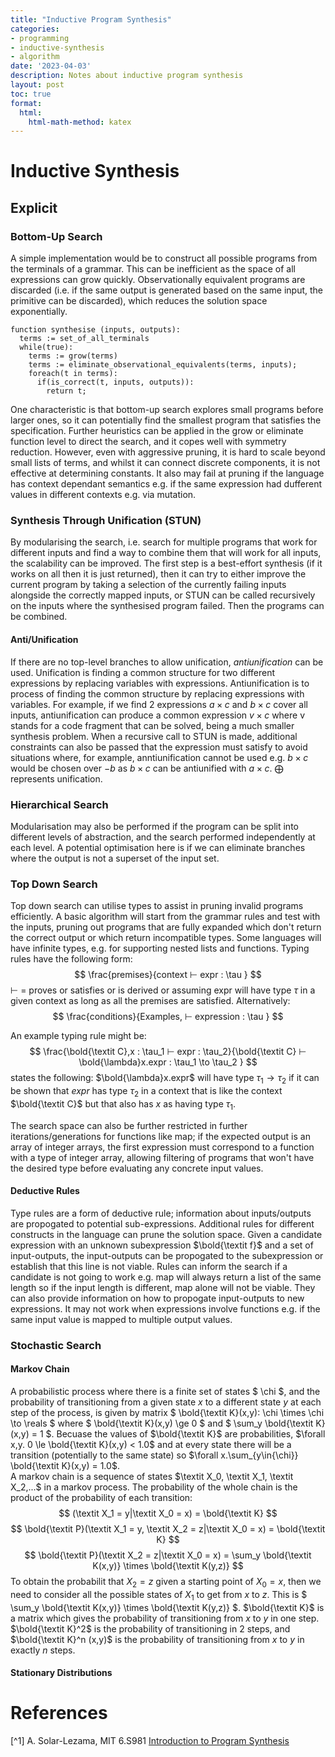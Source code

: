 ```yaml
---
title: "Inductive Program Synthesis"
categories:
- programming
- inductive-synthesis
- algorithm
date: '2023-04-03'
description: Notes about inductive program synthesis
layout: post
toc: true
format:
  html:
    html-math-method: katex
---
```


# Inductive Synthesis

## Explicit
### Bottom-Up Search
  A simple implementation would be to construct all possible programs from the terminals of a grammar. This can be inefficient as the space of all expressions can grow quickly. Observationally equivalent programs are discarded (i.e. if the same output is generated based on the same input, the primitive can be discarded), which reduces the solution space exponentially.
```
function synthesise (inputs, outputs):
  terms := set_of_all_terminals
  while(true):
    terms := grow(terms)
    terms := eliminate_observational_equivalents(terms, inputs);
    foreach(t in terms):
      if(is_correct(t, inputs, outputs)):
        return t;
```
One characteristic is that bottom-up search explores small programs before larger ones, so it can potentially find the smallest program that satisfies the specification. Further heuristics can be applied in the grow or eliminate function level to direct the search, and it copes well with symmetry reduction. However, even with aggressive pruning, it is hard to scale beyond small lists of terms, and whilst it can connect discrete components, it is not effective at determining constants. It also may fail at pruning if the language has context dependant semantics e.g. if the same expression had dufferent values in different contexts e.g. via mutation.

### Synthesis Through Unification (STUN)
By modularising the search, i.e. search for multiple programs that work for different inputs and find a way to combine them that will work for all inputs, the scalability can be improved. The first step is a best-effort synthesis (if it works on all then it is just returned), then it can try to either improve the current program by taking a selection of the currently failing inputs alongside the correctly mapped inputs, or STUN can be called recursively on the inputs where the synthesised program failed. Then the programs can be combined.
#### Anti/Unification
If there are no top-level branches to allow unification, *antiunification* can be used. Unification is finding a common structure for two different expressions by replacing variables with expressions. Antiunification is to process of finding the common structure by replacing expressions with variables. For example, if we find 2 expressions $a \times c$ and $b \times c$ cover all inputs, antiunification can produce a common expression $v \times c$ where v stands for a code fragment that can be solved, being a much smaller synthesis problem. When a recursive call to STUN is made, additional constraints can also be passed that the expression must satisfy to avoid situations where, for example, anntiunification cannot be used e.g. $b \times c$ would be chosen over $-b$ as $b \times c$ can be antiunified with $a \times c$. $\bigoplus$ represents unification.

### Hierarchical Search
Modularisation may also be performed if the program can be split into different levels of abstraction, and the search performed independently at each level. A potential optimisation here is if we can eliminate branches where the output is not a superset of the input set.
  
### Top Down Search

Top down search can utilise types to assist in pruning invalid programs efficiently. A basic algorithm will start from the grammar rules and test with the inputs, pruning out programs that are fully expanded which don't return the correct output or which return incompatible types. Some languages will have infinite types, e.g. for supporting nested lists and functions.
Typing rules have the following form:
$$ \frac{premises}{context ⊢ expr : \tau } $$
 ⊢ = proves or satisfies or is derived or assuming
 expr will have type $\tau$ in a given context as long as all the premises are satisfied.
Alternatively:
$$ \frac{conditions}{Examples, ⊢ expression : \tau } $$

An example typing rule might be:
$$ \frac{\bold{\textit C},x : \tau_1 ⊢ expr : \tau_2}{\bold{\textit C} ⊢ \bold{\lambda}x.expr : \tau_1 \to \tau_2 } $$
states the following: $\bold{\lambda}x.expr$ will have type $\tau_1 \to \tau_2$ if it can be shown that $expr$ has type $\tau_2$ in a context that is like the context $\bold{\textit C}$ but that also has $x$ as having type $\tau_1$.

The search space can also be further restricted in further iterations/generations for functions like map; if the expected output is an array of integer arrays, the first expression must correspond to a function with a type of integer array, allowing filtering of programs that won't have the desired type before evaluating any concrete input values.

#### Deductive Rules

Type rules are a form of deductive rule; information about inputs/outputs are propogated to potential sub-expressions. Additional rules for different constructs in the language can prune the solution space. Given a candidate expression with an unknown subexpression 
$\bold{\textit f}$ 
and a set of input-outputs, the input-outputs can be propogated to the subexpression or establish that this line is not viable. Rules can inform the search if a candidate is not going to work e.g. map will always return a list of the same length so if the input length is different, map alone will not be viable. They can also provide information on how to propogate input-outputs to new expressions. It may not work when expressions involve functions e.g. if the same input value is mapped to multiple output values.

### Stochastic Search

#### Markov Chain

  A probabilistic process where there is a finite set of states 
  $ \chi $, and the probability of transitioning from a given state $x$ to a different state $y$ at each step of the process, is given by matrix 
  $ \bold{\textit K}(x,y): \chi \times \chi \to \reals $ where 
  $ \bold{\textit K}(x,y) \ge 0 $ and $ \sum_y \bold{\textit K}(x,y) = 1 $. Becuase the values of $\bold{\textit K}$ are probabilities, $\forall x,y. 0 \le \bold{\textit K}(x,y) < 1.0$
  and at every state there will be a transition (potentially to the same state) so  $\forall x.\sum_{y\in{\chi}} \bold{\textit K}(x,y) = 1.0$.  
  A markov chain is a sequence of states $\textit X_0, \textit X_1, \textit X_2,...$ in a markov process. The probability of the whole chain is the product of the probability of each transition:
  $$ (\textit X_1 = y|\textit X_0 = x) = \bold{\textit K} $$
  $$ \bold{\textit P}(\textit X_1 = y, \textit X_2 = z|\textit X_0 = x) = \bold{\textit K} $$
  $$ \bold{\textit P}(\textit X_2 = z|\textit X_0 = x) = \sum_y \bold{\textit K(x,y)} \times \bold{\textit K(y,z)} $$
  To obtain the probabilit that $X_2 = z$ given a starting point of $X_0 = x$, then we need to consider all the possible states of $X_1$ to get from $x$ to $z$. This is $ \sum_y \bold{\textit K(x,y)} \times \bold{\textit K(y,z)} $. $\bold{\textit K}$ is a matrix which gives the probability of transitioning from $x$ to $y$ in one step. $\bold{\textit K}^2$ is the probability of transitioning in 2 steps, and $\bold{\textit K}^n (x,y)$ is the probability of transitioning from $x$ to $y$ in exactly $n$ steps.

#### Stationary Distributions



# References

[^1] A. Solar-Lezama, MIT 6.S981 <a href="https://people.csail.mit.edu/asolar/SynthesisCourse/index.htm">Introduction to Program Synthesis</a>
  

